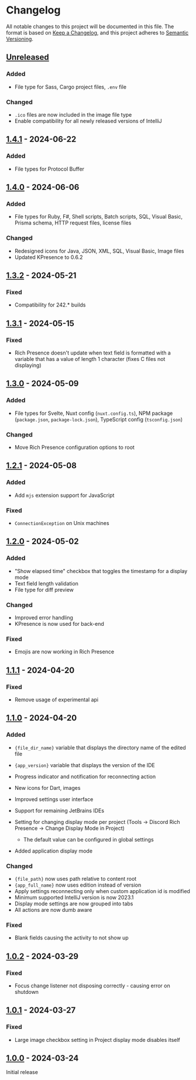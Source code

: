 # Changelog

All notable changes to this project will be documented in this file.
The format is based on [Keep a Changelog](https://keepachangelog.com/en/1.1.0/),
and this project adheres to [Semantic Versioning](https://semver.org/spec/v2.0.0.html).

## [Unreleased]

### Added

- File type for Sass, Cargo project files, `.env` file

### Changed

- `.ico` files are now included in the image file type
- Enable compatibility for all newly released versions of IntelliJ

## [1.4.1] - 2024-06-22

### Added

- File types for Protocol Buffer

## [1.4.0] - 2024-06-06

### Added

- File types for Ruby, F#, Shell scripts, Batch scripts, SQL, Visual Basic, Prisma schema, HTTP request files, license files

### Changed

- Redesigned icons for Java, JSON, XML, SQL, Visual Basic, Image files 
- Updated KPresence to 0.6.2

## [1.3.2] - 2024-05-21

### Fixed

- Compatibility for 242.* builds

## [1.3.1] - 2024-05-15

### Fixed

- Rich Presence doesn't update when text field is formatted with a variable that has a value of length 1 character (fixes C files not displaying)

## [1.3.0] - 2024-05-09

### Added

- File types for Svelte, Nuxt config (`nuxt.config.ts`), NPM package (`package.json`, `package-lock.json`), TypeScript config (`tsconfig.json`)

### Changed

- Move Rich Presence configuration options to root

## [1.2.1] - 2024-05-08

### Added

- Add `mjs` extension support for JavaScript

### Fixed

- `ConnectionException` on Unix machines

## [1.2.0] - 2024-05-02

### Added

- "Show elapsed time" checkbox that toggles the timestamp for a display mode
- Text field length validation
- File type for diff preview

### Changed

- Improved error handling
- KPresence is now used for back-end

### Fixed

- Emojis are now working in Rich Presence

## [1.1.1] - 2024-04-20

### Fixed

- Remove usage of experimental api

## [1.1.0] - 2024-04-20

### Added

- `{file_dir_name}` variable that displays the directory name of the edited file
- `{app_version}` variable that displays the version of the IDE
- Progress indicator and notification for reconnecting action
- New icons for Dart, images
- Improved settings user interface
- Support for remaining JetBrains IDEs
- Setting for changing display mode per project (Tools -> Discord Rich Presence -> Change Display Mode in Project)

  - The default value can be configured in global settings
- Added application display mode

### Changed

- `{file_path}` now uses path relative to content root
- `{app_full_name}` now uses edition instead of version
- Apply settings reconnecting only when custom application id is modified
- Minimum supported IntelliJ version is now 2023.1
- Display mode settings are now grouped into tabs
- All actions are now dumb aware

### Fixed

- Blank fields causing the activity to not show up

## [1.0.2] - 2024-03-29

### Fixed

- Focus change listener not disposing correctly - causing error on shutdown

## [1.0.1] - 2024-03-27

### Fixed

- Large image checkbox setting in Project display mode disables itself

## [1.0.0] - 2024-03-24

Initial release

[Unreleased]: https://github.com/pandier/intellij-discord-rp/compare/v1.4.1...HEAD
[1.4.1]: https://github.com/pandier/intellij-discord-rp/compare/v1.4.0...v1.4.1
[1.4.0]: https://github.com/pandier/intellij-discord-rp/compare/v1.3.2...v1.4.0
[1.3.2]: https://github.com/pandier/intellij-discord-rp/compare/v1.3.1...v1.3.2
[1.3.1]: https://github.com/pandier/intellij-discord-rp/compare/v1.3.0...v1.3.1
[1.3.0]: https://github.com/pandier/intellij-discord-rp/compare/v1.2.1...v1.3.0
[1.2.1]: https://github.com/pandier/intellij-discord-rp/compare/v1.2.0...v1.2.1
[1.2.0]: https://github.com/pandier/intellij-discord-rp/compare/v1.1.1...v1.2.0
[1.1.1]: https://github.com/pandier/intellij-discord-rp/compare/v1.1.0...v1.1.1
[1.1.0]: https://github.com/pandier/intellij-discord-rp/compare/v1.0.2...v1.1.0
[1.0.2]: https://github.com/pandier/intellij-discord-rp/compare/v1.0.1...v1.0.2
[1.0.1]: https://github.com/pandier/intellij-discord-rp/compare/v1.0.0...v1.0.1
[1.0.0]: https://github.com/pandier/intellij-discord-rp/commits/v1.0.0
